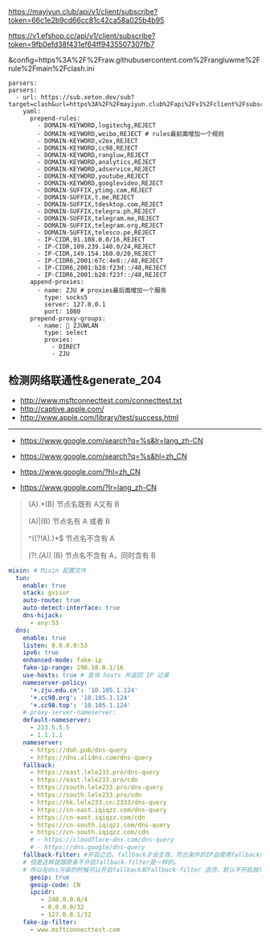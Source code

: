 https://mayiyun.club/api/v1/client/subscribe?token=66c1e2b9cd66cc81c42ca58a025b4b95

https://v1.efshop.cc/api/v1/client/subscribe?token=9fb0efd38f431ef64ff9435507307fb7

&config=https%3A%2F%2Fraw.githubusercontent.com%2Frangluwme%2Frule%2Fmain%2Fclash.ini

```
parsers:
parsers:
  - url: https://sub.xeton.dev/sub?target=clash&url=https%3A%2F%2Fmayiyun.club%2Fapi%2Fv1%2Fclient%2Fsubscribe%3Ftoken%3D66c1e2b9cd66cc81c42ca58a025b4b95%7Chttps%3A%2F%2Fv1.efshop.cc%2Fapi%2Fv1%2Fclient%2Fsubscribe%3Ftoken%3D9fb0efd38f431ef64ff9435507307fb7&config=https%3A%2F%2Fraw.githubusercontent.com%2Frangluwme%2Frule%2Fmain%2Fclash.ini
    yaml:
      prepend-rules:
        - DOMAIN-KEYWORD,logitechg,REJECT
        - DOMAIN-KEYWORD,weibo,REJECT # rules最前面增加一个规则
        - DOMAIN-KEYWORD,v2ex,REJECT
        - DOMAIN-KEYWORD,cc98,REJECT
        - DOMAIN-KEYWORD,rangluw,REJECT
        - DOMAIN-KEYWORD,analytics,REJECT
        - DOMAIN-KEYWORD,adservice,REJECT
        - DOMAIN-KEYWORD,youtube,REJECT
        - DOMAIN-KEYWORD,googlevideo,REJECT
        - DOMAIN-SUFFIX,ytimg.com,REJECT
        - DOMAIN-SUFFIX,t.me,REJECT
        - DOMAIN-SUFFIX,tdesktop.com,REJECT
        - DOMAIN-SUFFIX,telegra.ph,REJECT
        - DOMAIN-SUFFIX,telegram.me,REJECT
        - DOMAIN-SUFFIX,telegram.org,REJECT
        - DOMAIN-SUFFIX,telesco.pe,REJECT
        - IP-CIDR,91.108.0.0/16,REJECT
        - IP-CIDR,109.239.140.0/24,REJECT
        - IP-CIDR,149.154.160.0/20,REJECT
        - IP-CIDR6,2001:67c:4e8::/48,REJECT
        - IP-CIDR6,2001:b28:f23d::/48,REJECT
        - IP-CIDR6,2001:b28:f23f::/48,REJECT
      append-proxies:
        - name: ZJU # proxies最后面增加一个服务
          type: socks5
          server: 127.0.0.1
          port: 1080
      prepend-proxy-groups:
        - name: 🏫 ZJUWLAN
          type: select
          proxies:
            - DIRECT
            - ZJU

```

## 检测网络联通性&generate_204

- http://www.msftconnecttest.com/connecttest.txt
- http://captive.apple.com/
- http://www.apple.com/library/test/success.html

---

- https://www.google.com/search?q=%s&lr=lang_zh-CN
- https://www.google.com/search?q=%s&hl=zh_CN

- https://www.google.com/?hl=zh_CN
- https://www.google.com/?lr=lang_zh-CN

> (A).*(B)        节点名既有 A又有 B  
>
> (A)|(B)         节点名有 A 或者 B  
>
> ^((?!A).)*$     节点名不含有 A  
>
> (?!.*(A)).*(B)  节点名不含有 A，同时含有 B

```yaml
mixin: # Mixin 配置文件
  tun:
    enable: true
    stack: gvisor
    auto-route: true
    auto-detect-interface: true
    dns-hijack:
      - any:53
  dns:
    enable: true
    listen: 0.0.0.0:53
    ipv6: true
    enhanced-mode: fake-ip
    fake-ip-range: 198.18.0.1/16
    use-hosts: true # 查询 hosts 并返回 IP 记录
    nameserver-policy:
      '+.zju.edu.cn': '10.105.1.124'
      '+.cc98.org': '10.105.1.124'
      '+.cc98.top': '10.105.1.124'
    # proxy-server-nameserver:
    default-nameserver:
      - 223.5.5.5
      - 1.1.1.1
    nameserver:
      - https://doh.pub/dns-query
      - https://dns.alidns.com/dns-query
    fallback:
      - https://east.lele233.pro/dns-query
      - https://east.lele233.pro/cdn
      - https://south.lele233.pro/dns-query
      - https://south.lele233.pro/cdn
      - https://hk.lele233.cn:2333/dns-query
      - https://cn-east.iqiqzz.com/dns-query
      - https://cn-east.iqiqzz.com/cdn
      - https://cn-south.iqiqzz.com/dns-query
      - https://cn-south.iqiqzz.com/cdn
      # - https://cloudflare-dns.com/dns-query
      # - https://dns.google/dns-query
    fallback-filter: #开启之后，fallback才会生效，符合条件的IP会使用fallback解析，实际测试下来速度会很慢，此时可以把nameserver里面的DNS放到fallback里面
    # 但是这样就跟原来不开启fallback-filter是一样的。
    # 所以在dns污染的时候可以开启fallback和fallback-filter 选项，默认不开启就可以了。Alidns对于国内外域名解析是一流的，可以放心使用。
      geoip: true
      geoip-code: CN
      ipcidr:
         - 240.0.0.0/4
         - 0.0.0.0/32
         - 127.0.0.1/32
    fake-ip-filter:
      - www.msftconnecttest.com 
```
